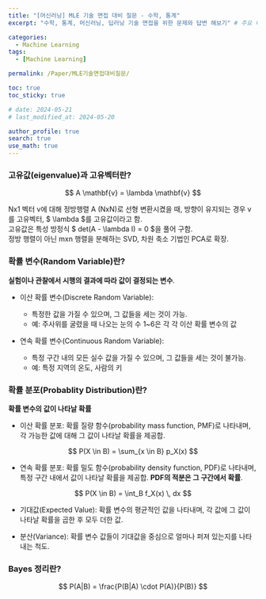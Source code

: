 ```yaml
---
title: "[머신러닝] MLE 기술 면접 대비 질문 - 수학, 통계"
excerpt: "수학, 통계, 머신러닝, 딥러닝 기술 면접을 위한 문제와 답변 해보기" # 주요 내용

categories:
  - Machine Learning
tags:
  - [Machine Learning]

permalink: /Paper/MLE기술면접대비질문/

toc: true
toc_sticky: true

# date: 2024-05-21
# last_modified_at: 2024-05-20

author_profile: true
search: true
use_math: true
---
```


### 고유값(eigenvalue)과 고유벡터란?
<div align="center">
$$ A \mathbf{v} = \lambda \mathbf{v} $$
</div>

Nx1 벡터 v에 대해 정방행렬 A (NxN)로 선형 변환시켰을 때, 방향이 유지되는 경우 v를 고유벡터, $ \lambda $를 고유값이라고 함.   
고유값은 특성 방정식 $ det(A - \lambda I) = 0 $을 풀어 구함.   
정방 행렬이 아닌 mxn 행렬을 분해하는 SVD, 차원 축소 기법인 PCA로 확장.

### 확률 변수(Random Variable)란?

**실험이나 관찰에서 시행의 결과에 따라 값이 결정되는 변수**.

- 이산 확률 변수(Discrete Random Variable):   
  - 특정한 값을 가질 수 있으며, 그 값들을 세는 것이 가능.   
  - 예: 주사위를 굴렸을 때 나오는 눈의 수 1~6은 각 각 이산 확률 변수의 값

- 연속 확률 변수(Continuous Random Variable):
  - 특정 구간 내의 모든 실수 값을 가질 수 있으며, 그 값들을 세는 것이 불가능.   
  - 예: 특정 지역의 온도, 사람의 키

### 확률 분포(Probablity Distribution)란?

**확률 변수의 값이 나타날 확률**

- 이산 확률 분포: 확률 질량 함수(probability mass function, PMF)로 나타내며, 각 가능한 값에 대해 그 값이 나타날 확률을 제공합.

<div align="center">
$$ P(X \in B) = \sum_{x \in B} p_X(x) $$
</div>

- 연속 확률 분포: 확률 밀도 함수(probability density function, PDF)로 나타내며, 특정 구간 내에서 값이 나타날 확률을 제공합. **PDF의 적분은 그 구간에서 확률**.

<div align="center">
$$ P(X \in B) = \int_B f_X(x) \, dx $$
</div>

- 기대값(Expected Value): 확률 변수의 평균적인 값을 나타내며, 각 값에 그 값이 나타날 확률을 곱한 후 모두 더한 값.

- 분산(Variance): 확률 변수 값들이 기대값을 중심으로 얼마나 퍼져 있는지를 나타내는 척도.

### Bayes 정리란?
<div align="center">
$$ P(A|B) = \frac{P(B|A) \cdot P(A)}{P(B)} $$
</div>



<!-- <div align="center">
$$ PE(pos, 2i+1) = \cos\left(\frac{pos}{10000^{\frac{2i}{d_{model}}}}\right) $$
</div> -->
